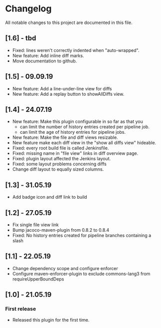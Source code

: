 # Changelog
All notable changes to this project are documented in this file.

## [1.6] - tbd
* Fixed: lines weren't correctly indented when "auto-wrapped".
* New feature: Add inline diff marks.
* Move documentation to github.

## [1.5] - 09.09.19 
* New feature: Add a line-under-line view for diffs
* New feature: Add a replay button to showAllDiffs view.

## [1.4] - 24.07.19
* New feature: Make this plugin configurable in so far as that you
  + can limit the number of history entries created per pipeline job.
  + can limit the age of history entries for pipeline jobs.
* New feature: Make the file and diff views resizable.
* New feature make each diff view in the "show all diffs view" hideable.
* Fixed: every root build file is called Jenkinsfile.
* Fixed: missing name in "file view" links in diff overview page.
* Fixed: plugin layout affected the Jenkins layout.
* Fixed: some layout problems concerning diffs
* Change diff layout to equally sized columns.

## [1.3] - 31.05.19
* Add badge icon and diff link to build

## [1.2] - 27.05.19
* Fix single file view link
* Bump jacoco-maven-plugin from 0.8.2 to 0.8.4
* Fixed: No history entries created for pipeline branches containing a slash

## [1.1] - 22.05.19
* Change dependency scope and configure enforcer
* Configure maven-enforcer-plugin to exclude commons-lang3 from requireUpperBoundDeps

## [1.0] - 21.05.19
### First release
* Released this plugin for the first time.
